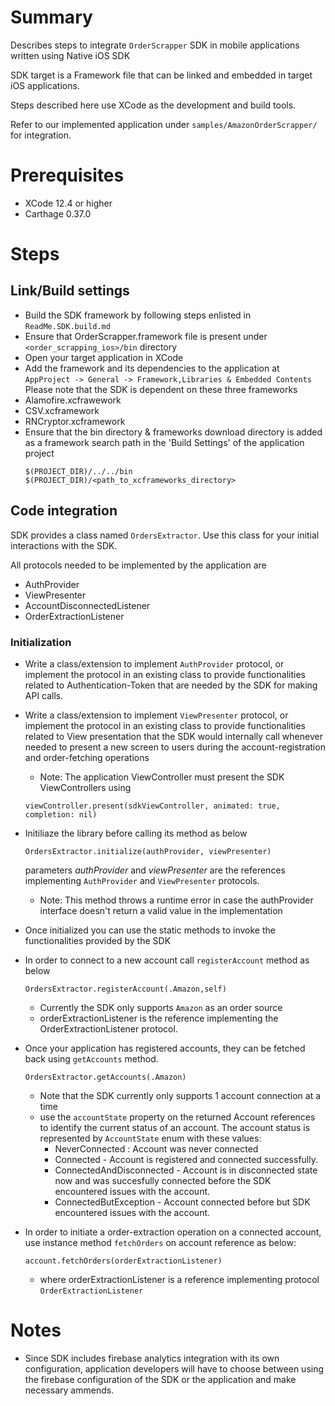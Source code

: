 # Summary

Describes steps to integrate `OrderScrapper` SDK in mobile applications written using Native
iOS SDK

SDK target is a Framework file that can be linked and embedded in target iOS
applications.

Steps described here use XCode as the development and build tools.

Refer to our implemented application under `samples/AmazonOrderScrapper/` for integration.

# Prerequisites

- XCode 12.4 or higher
- Carthage 0.37.0

# Steps

## Link/Build settings

- Build the SDK framework by following steps enlisted in `ReadMe.SDK.build.md`
- Ensure that OrderScrapper.framework file is present under `<order_scrapping_ios>/bin` directory
- Open your target application in XCode
- Add the framework and its dependencies to the application at
  `AppProject -> General -> Framework,Libraries & Embedded Contents`
  Please note that the SDK is dependent on these three frameworks
 - Alamofire.xcfrawework
 - CSV.xcframework
 - RNCryptor.xcframework
- Ensure that the bin directory & frameworks download directory is added as a framework search path in the 'Build Settings' of the application project
  ```
  $(PROJECT_DIR)/../../bin
  $(PROJECT_DIR)/<path_to_xcframeworks_directory>
  ```

## Code integration

SDK provides a class named `OrdersExtractor`. Use this class for your initial
interactions with the SDK.

All protocols needed to be implemented by the application are
- AuthProvider
- ViewPresenter
- AccountDisconnectedListener
- OrderExtractionListener

### Initialization

- Write a class/extension to implement `AuthProvider` protocol, or implement the protocol in an existing
  class to provide functionalities related to Authentication-Token that are needed by the SDK for
  making API calls.

- Write a class/extension to implement `ViewPresenter` protocol, or implement the protocol in an existing
  class to provide functionalities related to View presentation that the SDK would internally call
  whenever needed to present a new screen to users during the account-registration and 
  order-fetching operations
  
  - Note: The application ViewController must present the SDK ViewControllers using 
  ```
  viewController.present(sdkViewController, animated: true, completion: nil)
  ```

- Initiliaze the library before calling its method as below
  ```
  OrdersExtractor.initialize(authProvider, viewPresenter)
  ```
  parameters *authProvider* and *viewPresenter* are the references implementing `AuthProvider` and
  `ViewPresenter` protocols.
  - Note: This method throws a runtime error in case the authProvider interface doesn't return a valid value
  in the implementation

- Once initialized you can use the static methods to invoke the functionalities provided by
  the SDK

- In order to connect to a new account call `registerAccount` method as below
  ```
  OrdersExtractor.registerAccount(.Amazon,self)
  ```
  - Currently the SDK only supports `Amazon` as an order source
  - orderExtractionListener is the reference implementing the OrderExtractionListener protocol.

- Once your application has registered accounts, they can be fetched back using `getAccounts`
  method.
  ```
  OrdersExtractor.getAccounts(.Amazon)
  ```
  - Note that the SDK currently only supports 1 account connection at a time
  - use the `accountState` property on the returned Account references to identify the current
    status of an account. The account status is represented by `AccountState` enum with these
    values:
    - NeverConnected : Account was never connected
    - Connected - Account is registered and connected successfully.
    - ConnectedAndDisconnected - Account is in disconnected state now and was succesfully
      connected before the SDK encountered issues with the account.
    - ConnectedButException - Account connected before but SDK encountered issues with the account.

- In order to initiate a order-extraction operation on a connected account, 
  use instance method `fetchOrders` on account reference as below:
  ```
  account.fetchOrders(orderExtractionListener)
  ```
  - where orderExtractionListener is a reference implementing protocol `OrderExtractionListener`

# Notes
- Since SDK includes firebase analytics integration with its own configuration, application
  developers will have to choose between using the firebase configuration of the SDK or the
  application and make necessary ammends.
